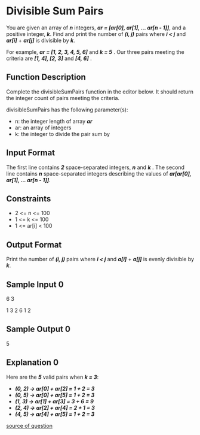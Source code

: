 # Divisible Sum Pairs

You are given an array of **_n_** integers, **_ar = [ar[0], ar[1], ... ar[n - 1]]_**, and a positive integer, **_k_**. Find and print the number of **_(i, j)_** pairs where **_i < j_** and **_ar[i]_** + **_ar[j]_** is divisible by **_k_**.

For example, **_ar = [1, 2, 3, 4, 5, 6]_** and **_k = 5_** . Our three pairs meeting the criteria are **_[1, 4], [2, 3]_** and **_[4, 6]_** .

## Function Description

Complete the divisibleSumPairs function in the editor below. It should return the integer count of pairs meeting the criteria.

divisibleSumPairs has the following parameter(s):

- n: the integer length of array **_ar_**
- ar: an array of integers
- k: the integer to divide the pair sum by

## Input Format

The first line contains **_2_** space-separated integers, **_n_** and **_k_** .
The second line contains **_n_** space-separated integers describing the values of **_ar[ar[0], ar[1], ... ar[n - 1]]_**.

## Constraints

- 2 <= n <= 100
- 1 <= k <= 100
- 1 <= ar[i] < 100

## Output Format

Print the number of **_(i, j)_** pairs where **_i < j_** and **_a[i]_** + **_a[j]_** is evenly divisible by **_k_**.

## Sample Input 0

6 3

1 3 2 6 1 2

## Sample Output 0

5

## Explanation 0

Here are the **_5_** valid pairs when **_k = 3_**:

- **_(0, 2) -> ar[0] + ar[2] = 1 + 2 = 3_**
- **_(0, 5) -> ar[0] + ar[5] = 1 + 2 = 3_**
- **_(1, 3) -> ar[1] + ar[3] = 3 + 6 = 9_**
- **_(2, 4) -> ar[2] + ar[4] = 2 + 1 = 3_**
- **_(4, 5) -> ar[4] + ar[5] = 1 + 2 = 3_**

[source of question](https://www.hackerrank.com/challenges/the-time-in-words/problem)
